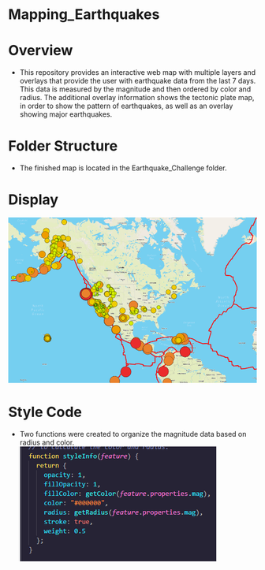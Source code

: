 # Mapping_Earthquakes

# Overview
* This repository provides an interactive web map with multiple layers and overlays that provide the user with earthquake data from the last 7 days. This data is measured by the magnitude and then ordered by color and radius. The additional overlay information shows the tectonic plate map, in order to show the pattern of earthquakes, as well as an overlay showing major earthquakes. 

# Folder Structure
* The finished map is located in the Earthquake_Challenge folder.

# Display
![Display](https://github.com/dwest85/Mapping_Earthquakes/blob/main/markdown_pics/display.PNG)

# Style Code
* Two functions were created to organize the magnitude data based on radius and color.
![Style](https://github.com/dwest85/Mapping_Earthquakes/blob/main/markdown_pics/style.PNG)


